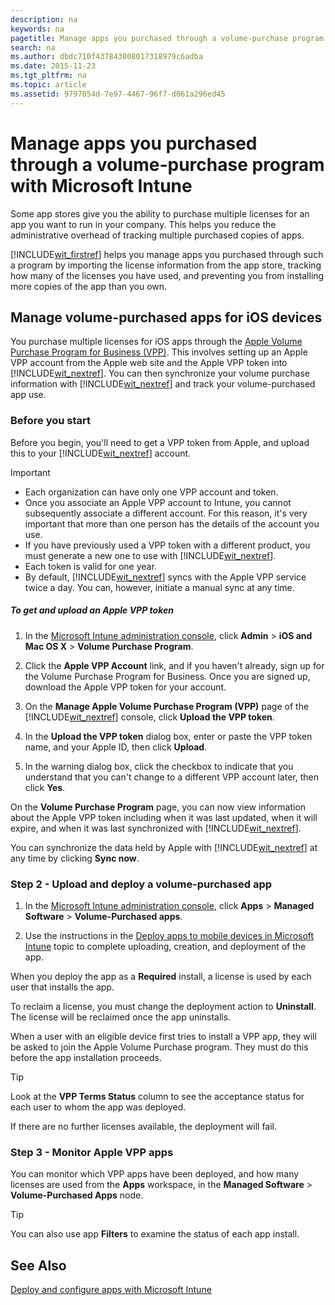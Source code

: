 ```yaml
---
description: na
keywords: na
pagetitle: Manage apps you purchased through a volume-purchase program with Microsoft Intune
search: na
ms.author: dbdc710f437843008017318979c6adba
ms.date: 2015-11-23
ms.tgt_pltfrm: na
ms.topic: article
ms.assetid: 9797054d-7e97-4467-96f7-d061a296ed45
---
```

# Manage apps you purchased through a volume-purchase program with Microsoft Intune
Some app stores give you the ability to purchase multiple licenses for an app you want to run in your company. This helps you reduce the administrative overhead of tracking multiple purchased copies of apps.

[!INCLUDE[wit_firstref](../Token/wit_firstref_md.md)] helps you manage apps you purchased through such a program by importing the license information from the app store, tracking how many of the licenses you have used, and preventing you from installing more copies of the app than you own.

## Manage volume-purchased apps for iOS devices
You purchase multiple licenses for iOS apps through the [Apple Volume Purchase Program for Business (VPP)](http://www.apple.com/business/vpp/). This involves setting up an Apple VPP account from the Apple web site and the Apple VPP token into [!INCLUDE[wit_nextref](../Token/wit_nextref_md.md)].  You can then synchronize your volume purchase information with [!INCLUDE[wit_nextref](../Token/wit_nextref_md.md)] and track your volume-purchased app use.

### Before you start
Before you begin, you'll need to get a VPP token from Apple, and upload this to your [!INCLUDE[wit_nextref](../Token/wit_nextref_md.md)] account.

> [!IMPORTANT]
> - Each organization can have only one VPP account and token.
> - Once you associate an Apple VPP account to Intune, you cannot subsequently associate a different account. For this reason, it's very important that more than one person has the details of the account you use.
> - If you have previously used a VPP token with a different product, you must generate a new one to use with [!INCLUDE[wit_nextref](../Token/wit_nextref_md.md)].
> - Each token is valid for one year.
> - By default, [!INCLUDE[wit_nextref](../Token/wit_nextref_md.md)] syncs with the Apple VPP service twice a day. You can, however, initiate a manual sync at any time.

##### To get and upload an Apple VPP token

1. In the [Microsoft Intune administration console](https://manage.microsoft.com), click **Admin** &gt; **iOS and Mac OS X** &gt;  **Volume Purchase Program**.

2. Click the **Apple VPP Account** link, and if you haven't already, sign up for the Volume Purchase Program for Business. Once you are signed up, download the Apple VPP token for your account.

3. On the **Manage Apple Volume Purchase Program (VPP)** page of the [!INCLUDE[wit_nextref](../Token/wit_nextref_md.md)] console, click **Upload the VPP token**.

4. In the **Upload the VPP token** dialog box, enter or paste the VPP token name, and your Apple ID, then click **Upload**.

5. In the warning dialog box, click the checkbox to indicate that you understand that you can't change to a different VPP account later, then click **Yes**.

On the **Volume Purchase Program** page, you can now view information about the Apple VPP token including when it was last updated, when it will expire, and when it was last synchronized with [!INCLUDE[wit_nextref](../Token/wit_nextref_md.md)].

You can synchronize the data held by Apple with [!INCLUDE[wit_nextref](../Token/wit_nextref_md.md)] at any time by clicking **Sync now**.

### Step 2 - Upload and deploy a volume-purchased app

1. In the [Microsoft Intune administration console](https://manage.microsoft.com), click **Apps** &gt; **Managed Software** &gt; **Volume-Purchased apps**.

2. Use the instructions in the [Deploy apps to mobile devices in Microsoft Intune](../Topic/Deploy_apps_to_mobile_devices_in_Microsoft_Intune.md) topic to complete uploading, creation, and deployment of the app.

When you deploy the app as a **Required** install, a license is used by each user that installs the app.

To reclaim a license, you must change the deployment action to **Uninstall**. The license will be reclaimed once the app uninstalls.

When a user with an eligible device first tries to install a VPP app, they will be asked to join the Apple Volume Purchase program. They must do this before the app installation proceeds.

> [!TIP]
> Look at the **VPP Terms Status** column to see the acceptance status for each user to whom the app was deployed.

If there are no further licenses available, the deployment will fail.

### Step 3 - Monitor Apple VPP apps
You can monitor which VPP apps have been deployed, and how many licenses are used from the **Apps** workspace, in the **Managed Software** &gt; **Volume-Purchased Apps** node.

> [!TIP]
> You can also use app **Filters** to examine the status of each app install.

## See Also
[Deploy and configure apps with Microsoft Intune](../Topic/Deploy_and_configure_apps_with_Microsoft_Intune.md)

